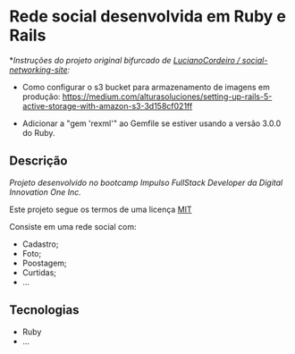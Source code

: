# Rede social desenvolvida em Ruby e Rails

**Instruções do projeto original bifurcado de [LucianoCordeiro /
social-networking-site](https://github.com/LucianoCordeiro/social-networking-site):*

- Como configurar o s3 bucket para armazenamento de imagens em produção: https://medium.com/alturasoluciones/setting-up-rails-5-active-storage-with-amazon-s3-3d158cf021ff

- Adicionar a "gem 'rexml'" ao Gemfile se estiver usando a versão 3.0.0 do Ruby.

## Descrição

*Projeto desenvolvido no bootcamp Impulso FullStack Developer da Digital Innovation One Inc.*

Este projeto segue os termos de uma licença [MIT]()

Consiste em uma rede social com:

- Cadastro;
- Foto;
- Poostagem;
- Curtidas;
- ...

## Tecnologias

- Ruby
- ...
